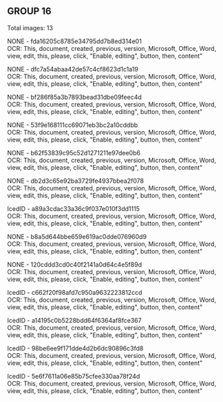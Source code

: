 ## GROUP 16
Total images: 13  

NONE - fda16205c8785e34795dd7b8ed314e01  
OCR: This, document, created, previous, version, Microsoft, Office, Word, view, edit, this, please, click, "Enable, editing", button, then, content"  

NONE - dfc7a54abaa42de57c4cf8623d1c1a19  
OCR: This, document, created, previous, version, Microsoft, Office, Word, view, edit, this, please, click, "Enable, editing", button, then, content"  

NONE - bf286f85a3b7893bead31dbe09feec4d  
OCR: This, document, created, previous, version, Microsoft, Office, Word, view, edit, this, please, click, "Enable, editing", button, then, content"  

NONE - 53f9e168111cc69071eb3bc2a10cddbb  
OCR: This, document, created, previous, version, Microsoft, Office, Word, view, edit, this, please, click, "Enable, editing", button, then, content"  

NONE - b62f53839c95c52d1271211e97dee0b6  
OCR: This, document, created, previous, version, Microsoft, Office, Word, view, edit, this, please, click, "Enable, editing", button, then, content"  

NONE - db2d3c65e92ba3729fe4937bbea2f078  
OCR: This, document, created, previous, version, Microsoft, Office, Word, view, edit, this, please, click, "Enable, editing", button, then, content"  

IcedID - a89a3cdac33a36c9f037e010f3dd1115  
OCR: This, document, created, previous, version, Microsoft, Office, Word, view, edit, this, please, click, "Enable, editing", button, then, content"  

NONE - b8a5d644bbe659e619ac0dde076960d9  
OCR: This, document, created, previous, version, Microsoft, Office, Word, view, edit, this, please, click, "Enable, editing", button, then, content"  

NONE - 120cddd3cd0c40f2141a0d64c4e5f89d  
OCR: This, document, created, previous, version, Microsoft, Office, Word, view, edit, this, please, click, "Enable, editing", button, then, content"  

IcedID - c662f20f98afd7c950a9632223812ccd  
OCR: This, document, created, previous, version, Microsoft, Office, Word, view, edit, this, please, click, "Enable, editing", button, then, content"  

IcedID - a14195c0b5228bdd64f6364af8fce367  
OCR: This, document, created, previous, version, Microsoft, Office, Word, view, edit, this, please, click, "Enable, editing", button, then, content"  

IcedID - 98be6ee9f171dde4d2b6dc90896c3fd8  
OCR: This, document, created, previous, version, Microsoft, Office, Word, view, edit, this, please, click, "Enable, editing", button, then, content"  

IcedID - 5e6f7611a06e85b75cfee330aa78f24d  
OCR: This, document, created, previous, version, Microsoft, Office, Word, view, edit, this, please, click, "Enable, editing", button, then, content"  

